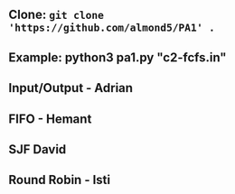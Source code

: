 ## Clone: `git clone 'https://github.com/almond5/PA1' .`
## Example: python3 pa1.py "c2-fcfs.in"
## Input/Output - Adrian
## FIFO - Hemant
## SJF David
## Round Robin - Isti
